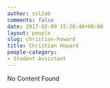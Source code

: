 ```yaml
---
author: ssl2ab
comments: false
date: 2017-02-09 15:20:48+00:00
layout: people
slug: christian-howard
title: Christian Howard
people-category:
- Student Assistant
---
```


No Content Found
